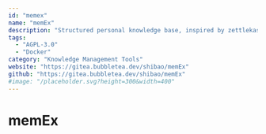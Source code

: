 ```yaml
---
id: "memex"
name: "memEx"
description: "Structured personal knowledge base, inspired by zettlekasten and org-mode."
tags:
  - "AGPL-3.0"
  - "Docker"
category: "Knowledge Management Tools"
website: "https://gitea.bubbletea.dev/shibao/memEx"
github: "https://gitea.bubbletea.dev/shibao/memEx"
#image: "/placeholder.svg?height=300&width=400"
---
```


# memEx
